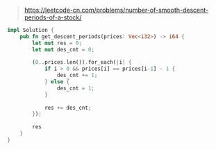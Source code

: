 > https://leetcode-cn.com/problems/number-of-smooth-descent-periods-of-a-stock/

``` rust
impl Solution {
    pub fn get_descent_periods(prices: Vec<i32>) -> i64 {
        let mut res = 0;
        let mut des_cnt = 0;
        
        (0..prices.len()).for_each(|i| {
            if i > 0 && prices[i] == prices[i-1] - 1 {
                des_cnt += 1;
            } else {
                des_cnt = 1;
            }
            
            res += des_cnt;
        });
        
        res
    }
}
```